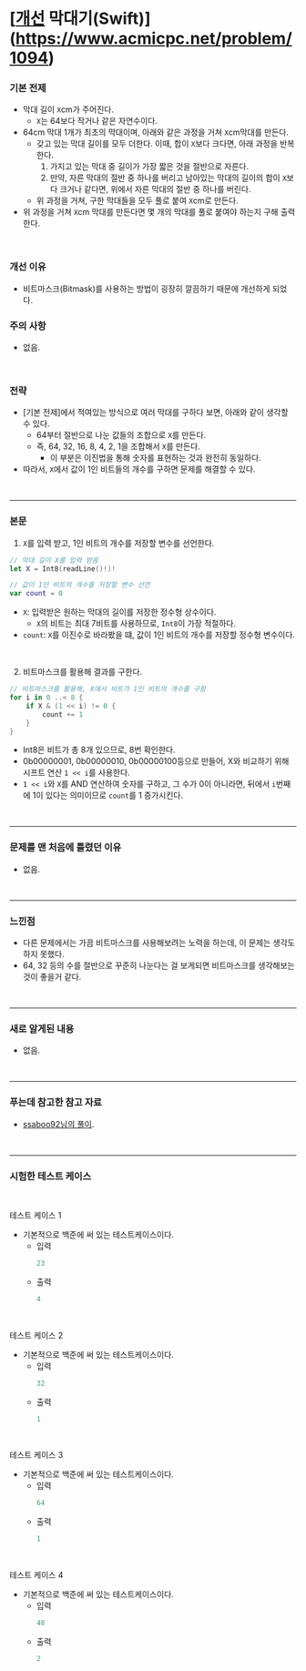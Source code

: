 # [[개선](BOJ-1094) 막대기(Swift)](https://www.acmicpc.net/problem/1094)

### 기본 전제<br/>
- 막대 길이 `X`cm가 주어진다.<br/>
    - `X`는 64보다 작거나 같은 자연수이다.<br/>
- 64cm 막대 1개가 최초의 막대이며, 아래와 같은 과정을 거쳐 `X`cm막대를 만든다.<br/>
    - 갖고 있는 막대 길이를 모두 더한다. 이때, 합이 `X`보다 크다면, 아래 과정을 반복한다.<br/>
        1. 가지고 있는 막대 중 길이가 가장 짧은 것을 절반으로 자른다.<br/>
        2. 만약, 자른 막대의 절반 중 하나를 버리고 남아있는 막대의 길이의 합이 `X`보다 크거나 같다면, 위에서 자른 막대의 절반 중 하나를 버린다.<br/>
    - 위 과정을 거쳐, 구한 막대들을 모두 풀로 붙여 `X`cm로 만든다.<br/>
- 위 과정을 거쳐 `X`cm 막대를 만든다면 몇 개의 막대를 풀로 붙여야 하는지 구해 출력한다.<br/>
<br/>

### 개선 이유<br/>
- 비트마스크(Bitmask)를 사용하는 방법이 굉장히 깔끔하기 때문에 개선하게 되었다.<br/>

### 주의 사항<br/>
- 없음.<br/>
<br/>

### 전략<br/>
- [기본 전제]에서 적여있는 방식으로 여러 막대를 구하다 보면, 아래와 같이 생각할 수 있다.<br/>
    - 64부터 절반으로 나눈 값들의 조합으로 `X`를 만든다.<br/>
    - 즉, 64, 32, 16, 8, 4, 2, 1을 조합해서 `X`를 만든다.<br/>
        - 이 부분은 이진법을 통해 숫자를 표현하는 것과 완전히 동일하다.<br/>
- 따라서, `X`에서 값이 1인 비트들의 개수를 구하면 문제를 해결할 수 있다.<br/>  
<br/>

---
### 본문<br/>

1. `X`를 입력 받고, 1인 비트의 개수를 저장할 변수를 선언한다.<br/>
```Swift
// 막대 길이 X를 입력 받음
let X = Int8(readLine()!)!

// 값이 1인 비트의 개수를 저장할 변수 선언
var count = 0
```
- `X`: 입력받은 원하는 막대의 길이를 저장한 정수형 상수이다.<br/>
    - `X`의 비트는 최대 7비트를 사용하므로, `Int8`이 가장 적절하다.<br/>
- `count`: `X`를 이진수로 바라봤을 떄, 값이 1인 비트의 개수를 저장할 정수형 변수이다.<br/>
<br/>

2. 비트마스크를 활용해 결과를 구한다.<br/>
```Swift
// 비트마스크를 활용해, X에서 비트가 1인 비트의 개수를 구함
for i in 0 ..< 8 {
    if X & (1 << i) != 0 {
        count += 1
    }
}
```
- Int8은 비트가 총 8개 있으므로, 8번 확인한다.<br/>
- 0b00000001, 0b00000010, 0b00000100등으로 만들어, X와 비교하기 위해 시프트 연산 `1 << i`를 사용한다.<br/>
- `1 << i`와 `X`를 AND 연산하여 숫자를 구하고, 그 수가 0이 아니라면, 뒤에서 `i`번째에 1이 있다는 의미이므로 `count`를 1 증가시킨다.<br/>  
<br/>

---
### 문제를 맨 처음에 틀렸던 이유<br/>
- 없음.<br/>
<br/>

---
### 느낀점<br/>
- 다른 문제에서는 가끔 비트마스크를 사용해보려는 노력을 하는데, 이 문제는 생각도 하지 못했다.<br/>
- 64, 32 등의 수를 절반으로 꾸준히 나눈다는 걸 보게되면 비트마스크를 생각해보는 것이 좋을거 같다.<br/>
<br/>

---
### 새로 알게된 내용<br/>
- 없음.<br/>
<br/>

--- 
### 푸는데 참고한 참고 자료<br/>
- [ssaboo92님의 풀이](https://www.acmicpc.net/source/82902055).<br/>
<br/>

---
### 시험한 테스트 케이스
<br/>

테스트 케이스 1<br/>
- 기본적으로 백준에 써 있는 테스트케이스이다.<br/>
    - 입력
        ```Swift
        23
        ```
    - 출력
        ```Swift
        4
        ```
<br/>

테스트 케이스 2<br/>
- 기본적으로 백준에 써 있는 테스트케이스이다.<br/>
    - 입력
        ```Swift
        32
        ```
    - 출력
        ```Swift
        1
        ```
<br/>

테스트 케이스 3<br/>
- 기본적으로 백준에 써 있는 테스트케이스이다.<br/>
    - 입력
        ```Swift
        64
        ```
    - 출력
        ```Swift
        1
        ```
<br/>

테스트 케이스 4<br/>
- 기본적으로 백준에 써 있는 테스트케이스이다.<br/>
    - 입력
        ```Swift
        48
        ```
    - 출력
        ```Swift
        2
        ```
<br/>
